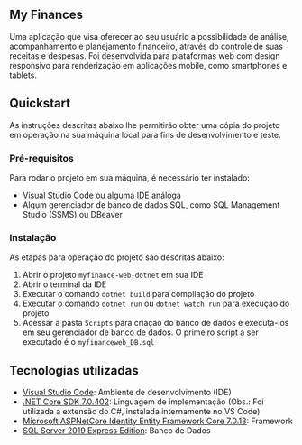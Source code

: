 ## My Finances

Uma aplicação que visa oferecer ao seu usuário a possibilidade de análise, acompanhamento e planejamento financeiro, através do controle de suas receitas e despesas. Foi desenvolvida para plataformas web com design responsivo para renderização em aplicações mobile, como smartphones e tablets.

## Quickstart

As instruções descritas abaixo lhe permitirão obter uma cópia do projeto em operação na sua máquina local para fins de desenvolvimento e teste.

### Pré-requisitos

Para rodar o projeto em sua máquina, é necessário ter instalado:

- Visual Studio Code ou alguma IDE análoga
- Algum gerenciador de banco de dados SQL, como SQL Management Studio (SSMS) ou DBeaver

### Instalação

As etapas para operação do projeto são descritas abaixo:

1. Abrir o projeto `myfinance-web-dotnet` em sua IDE
2. Abrir o terminal da IDE
3. Executar o comando `dotnet build` para compilação do projeto
4. Executar o comando `dotnet run` ou `dotnet watch run` para execução do projeto
5. Acessar a pasta `Scripts` para criação do banco de dados e executá-los em seu gerenciador de banco de dados. O primeiro script a ser executado é o `myfinanceweb_DB.sql`

## Tecnologias utilizadas

* [Visual Studio Code](https://code.visualstudio.com/download): Ambiente de desenvolvimento (IDE)
* [.NET Core SDK 7.0.402](https://dotnet.microsoft.com/en-us/download): Linguagem de implementação (Obs.: Foi utilizada a extensão do C#, instalada internamente no VS Code)
* [Microsoft ASPNetCore Identity Entity Framework Core 7.0.13](https://www.nuget.org/packages/Microsoft.AspNetCore.Identity.EntityFrameworkCore): Framework
* [SQL Server 2019 Express Edition](https://www.microsoft.com/pt-br/sql-server/sql-server-downloads): Banco de Dados

